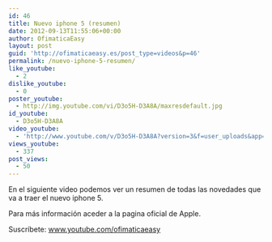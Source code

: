 ```yaml
---
id: 46
title: Nuevo iphone 5 (resumen)
date: 2012-09-13T11:55:06+00:00
author: OfimaticaEasy
layout: post
guid: 'http://ofimaticaeasy.es/post_type=videos&p=46'
permalink: /nuevo-iphone-5-resumen/
like_youtube:
  - 2
dislike_youtube:
  - 0
poster_youtube:
  - http://img.youtube.com/vi/D3o5H-D3A8A/maxresdefault.jpg
id_youtube:
  - D3o5H-D3A8A
video_youtube:
  - 'http://www.youtube.com/v/D3o5H-D3A8A?version=3&f=user_uploads&app=youtube_gdata'
views_youtube:
  - 337
post_views:
  - 50
---
```

En el siguiente video podemos ver un resumen de todas las novedades que va a traer el nuevo iphone 5.
  
Para más información aceder a la pagina oficial de Apple.

Suscríbete: www.youtube.com/ofimaticaeasy